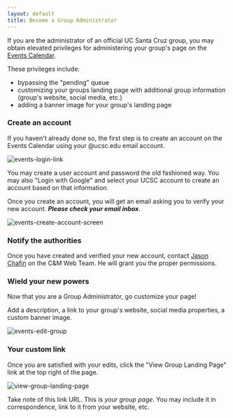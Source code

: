 ```yaml
---
layout: default
title: Become a Group Administrator
---
```


If you are the administrator of an official UC Santa Cruz group, you may obtain elevated privileges for administering your group's page on the [Events Calendar](https://calendar.ucsc.edu/).

These privileges include:

- bypassing the "pending" queue
- customizing your groups landing page with additional group information (group's website, social media, etc.)
- adding a banner image for your group's landing page

### Create an account

If you haven't already done so, the first step is to create an account on the Events Calendar using your @ucsc.edu email account.

![events-login-link](https://user-images.githubusercontent.com/1000543/221927507-b822298e-b9d8-4354-a45f-da0fee6da67f.png)

You may create a user account and password the old fashioned way. You may also "Login with Google" and select your UCSC account to create an account based on that information.

Once you create an account, you will get an email asking you to verify your new account. _**Please check your email inbox**_.

![events-create-account-screen](https://user-images.githubusercontent.com/1000543/221927726-750575da-1355-41e7-851c-fec49374ff2e.png)

### Notify the authorities

Once you have created and verified your new account, contact [Jason Chafin](https://campusdirectory.ucsc.edu/cd_detail?uid=jchafin) on the C&M Web Team. He will grant you the proper permissions.

### Wield your new powers

Now that you are a Group Administrator, go customize your page!

Add a description, a link to your group's website, social media properties, a custom banner image.

![events-edit-group](https://user-images.githubusercontent.com/1000543/221928054-bd6f6e7f-c1cf-4ba5-b67c-87c349f291cc.png)

### Your custom link

Once you are satisfied with your edits, click the "View Group Landing Page" link at the top right of the page.

![view-group-landing-page](https://user-images.githubusercontent.com/1000543/221928146-5280722a-7136-4e37-bbad-85aa6503e316.png)

Take note of this link URL. This is _your group page_. You may include it in correspondence, link to it from your website, etc.
